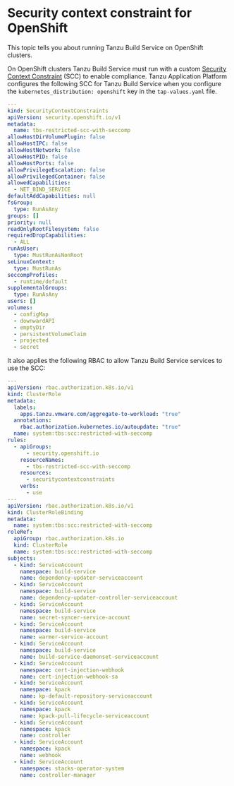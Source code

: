 # Security context constraint for OpenShift

This topic tells you about running Tanzu Build Service on OpenShift clusters.

On OpenShift clusters Tanzu Build Service must run with a custom [Security Context Constraint](https://docs.openshift.com/container-platform/4.10/authentication/managing-security-context-constraints.html) (SCC) to enable compliance.
Tanzu Application Platform configures the following SCC for Tanzu Build Service when you configure the `kubernetes_distribution: openshift` key in the `tap-values.yaml` file.

```yaml
---
kind: SecurityContextConstraints
apiVersion: security.openshift.io/v1
metadata:
  name: tbs-restricted-scc-with-seccomp
allowHostDirVolumePlugin: false
allowHostIPC: false
allowHostNetwork: false
allowHostPID: false
allowHostPorts: false
allowPrivilegeEscalation: false
allowPrivilegedContainer: false
allowedCapabilities:
  - NET_BIND_SERVICE
defaultAddCapabilities: null
fsGroup:
  type: RunAsAny
groups: []
priority: null
readOnlyRootFilesystem: false
requiredDropCapabilities:
  - ALL
runAsUser:
  type: MustRunAsNonRoot
seLinuxContext:
  type: MustRunAs
seccompProfiles:
  - runtime/default
supplementalGroups:
  type: RunAsAny
users: []
volumes:
  - configMap
  - downwardAPI
  - emptyDir
  - persistentVolumeClaim
  - projected
  - secret
```

It also applies the following RBAC to allow Tanzu Build Service services to use the SCC:

```yaml
---
apiVersion: rbac.authorization.k8s.io/v1
kind: ClusterRole
metadata:
  labels:
    apps.tanzu.vmware.com/aggregate-to-workload: "true"
  annotations:
    rbac.authorization.kubernetes.io/autoupdate: "true"
  name: system:tbs:scc:restricted-with-seccomp
rules:
  - apiGroups:
      - security.openshift.io
    resourceNames:
      - tbs-restricted-scc-with-seccomp
    resources:
      - securitycontextconstraints
    verbs:
      - use
---
apiVersion: rbac.authorization.k8s.io/v1
kind: ClusterRoleBinding
metadata:
  name: system:tbs:scc:restricted-with-seccomp
roleRef:
  apiGroup: rbac.authorization.k8s.io
  kind: ClusterRole
  name: system:tbs:scc:restricted-with-seccomp
subjects:
  - kind: ServiceAccount
    namespace: build-service
    name: dependency-updater-serviceaccount
  - kind: ServiceAccount
    namespace: build-service
    name: dependency-updater-controller-serviceaccount
  - kind: ServiceAccount
    namespace: build-service
    name: secret-syncer-service-account
  - kind: ServiceAccount
    namespace: build-service
    name: warmer-service-account
  - kind: ServiceAccount
    namespace: build-service
    name: build-service-daemonset-serviceaccount
  - kind: ServiceAccount
    namespace: cert-injection-webhook
    name: cert-injection-webhook-sa
  - kind: ServiceAccount
    namespace: kpack
    name: kp-default-repository-serviceaccount
  - kind: ServiceAccount
    namespace: kpack
    name: kpack-pull-lifecycle-serviceaccount
  - kind: ServiceAccount
    namespace: kpack
    name: controller
  - kind: ServiceAccount
    namespace: kpack
    name: webhook
  - kind: ServiceAccount
    namespace: stacks-operator-system
    name: controller-manager
```

